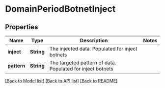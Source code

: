 # DomainPeriodBotnetInject

## Properties

Name | Type | Description | Notes
------------ | ------------- | ------------- | -------------
**inject** | **String** | The injected data. Populated for inject botnets |
**pattern** | **String** | The targeted pattern of data. Populated for inject botnets |

[[Back to Model list]](../README.md#documentation-for-models) [[Back to API list]](../README.md#documentation-for-api-endpoints) [[Back to README]](../README.md)
